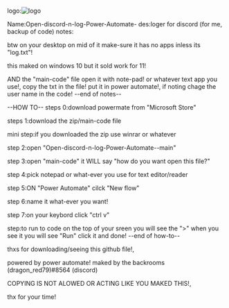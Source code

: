 logo:![logo](https://user-images.githubusercontent.com/106655843/190958428-f2ba7bed-f32d-4e5e-bd37-49a474351790.png)

Name:Open-discord-n-log-Power-Automate-
des:loger for discord (for me, backup of code)
notes:

btw on your desktop on mid of it make-sure it has no apps inless its "log.txt"!

this maked on windows 10 but it sold work for 11!

AND the "main-code" file open it with note-pad! or whatever text app you use!, copy the txt in the file! put it in power automate!, if noting chage the user name in the code!
--end of notes--

--HOW TO--
steps 0:download powermate from "Microsoft Store"

steps 1:download the zip/main-code file

mini step:if you downloaded the zip use winrar or whatever

step 2:open "Open-discord-n-log-Power-Automate--main"

step 3:open "main-code" it WILL say "how do you want open this file?"

step 4:pick notepad or what-ever you use for text editor/reader

step 5:ON "Power Automate" cilck "New flow"

step 6:name it what-ever you want!

step 7:on your keybord click "ctrl v"

step:to run to code on the top of your sreen you will see the ">" when you see it you will see "Run" click it and done!
--end of how-to--

thxs for downloading/seeing this github file!,

powered by power automate!
maked by the backrooms (dragon_red79)#8564 (discord)

COPYING IS NOT ALOWED OR ACTING LIKE YOU MAKED THIS!,

thx for your time!
